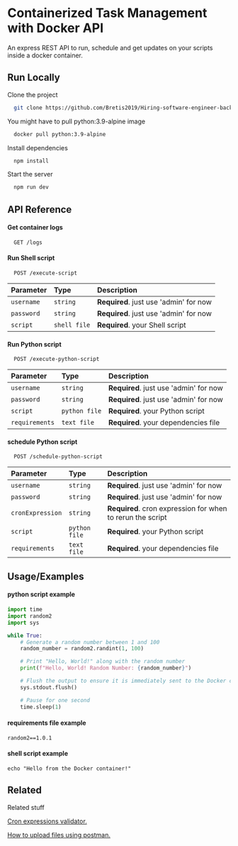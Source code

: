 
# Containerized Task Management with Docker API

An express REST API to run, schedule and get updates on your scripts inside a docker container.


## Run Locally

Clone the project

```bash
  git clone https://github.com/Bretis2019/Hiring-software-engineer-backend.git
```

You might have to pull python:3.9-alpine image

```bash
  docker pull python:3.9-alpine
```


Install dependencies

```bash
  npm install
```


Start the server

```bash
  npm run dev
```


## API Reference

#### Get container logs

```http
  GET /logs
```

#### Run Shell script

```http
  POST /execute-script
```

| Parameter | Type     | Description                       |
| :-------- | :------- | :-------------------------------- |
| `username`      | `string` | **Required**. just use 'admin' for now |
| `password`      | `string` | **Required**. just use 'admin' for now |
| `script`      | `shell file` | **Required**. your Shell script |

#### Run Python script

```http
  POST /execute-python-script
```

| Parameter | Type     | Description                       |
| :-------- | :------- | :-------------------------------- |
| `username`      | `string` | **Required**. just use 'admin' for now |
| `password`      | `string` | **Required**. just use 'admin' for now |
| `script`      | `python file` | **Required**. your Python script |
| `requirements`      | `text file` | **Required**. your dependencies file |

#### schedule Python script

```http
  POST /schedule-python-script
```

| Parameter | Type     | Description                       |
| :-------- | :------- | :-------------------------------- |
| `username`      | `string` | **Required**. just use 'admin' for now |
| `password`      | `string` | **Required**. just use 'admin' for now |
| `cronExpression`      | `string` | **Required**. cron expression for when to rerun the script |
| `script`      | `python file` | **Required**. your Python script |
| `requirements`      | `text file` | **Required**. your dependencies file |


## Usage/Examples

#### python script example

```python
import time
import random2
import sys

while True:
    # Generate a random number between 1 and 100
    random_number = random2.randint(1, 100)

    # Print "Hello, World!" along with the random number
    print(f"Hello, World! Random Number: {random_number}")

    # Flush the output to ensure it is immediately sent to the Docker container
    sys.stdout.flush()

    # Pause for one second
    time.sleep(1)

```


#### requirements file example

```
random2==1.0.1
```

#### shell script example

```shell
echo "Hello from the Docker container!"

```


## Related

Related stuff

[Cron expressions validator.](https://vercel.com/docs/cron-jobs#cron-expressions)

[How to upload files using postman.](https://www.youtube.com/watch?v=S7bwkys6D0E)

